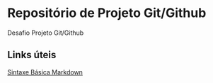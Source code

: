 # Repositório de Projeto Git/Github
Desafio Projeto Git/Github

## Links úteis
[Sintaxe Básica Markdown](https://www.markdownguide.org/basic-syntax/)
